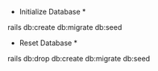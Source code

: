 * Initialize Database *

rails db:create db:migrate db:seed

* Reset Database *

rails db:drop db:create db:migrate db:seed

 